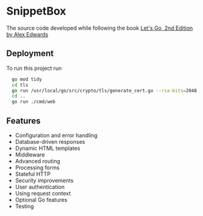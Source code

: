 
# SnippetBox

The source code developed while following the book
[Let's Go, 2nd Edition by Alex Edwards](https://www.github.com/octokatherine)

## Deployment

To run this project run

```bash
  go mod tidy
  cd tls
  go run /usr/local/go/src/crypto/tls/generate_cert.go --rsa-bits=2048 --host=localhost
  cd ..
  go run ./cmd/web
```


## Features

- Configuration and error handling
- Database-driven responses
- Dynamic HTML templates
- Middleware
- Advanced routing
- Processing forms
- Stateful HTTP
- Security improvements
- User authentication
- Using request context
- Optional Go features
- Testing

